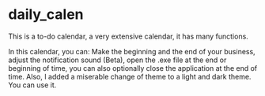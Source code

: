 # daily_calen
This is a to-do calendar, a very extensive calendar, it has many functions.

In this calendar, you can: Make the beginning and the end of your business, adjust the notification sound (Beta), open the .exe file at the end or beginning of time, you can also optionally close the application at the end of time. Also, I added a miserable change of theme to a light and dark theme. You can use it.
